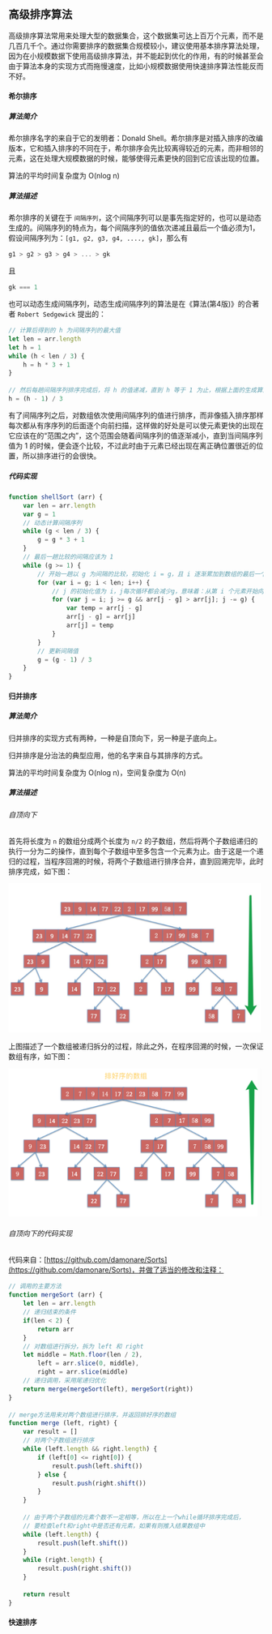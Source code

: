 ## 高级排序算法

高级排序算法常用来处理大型的数据集合，这个数据集可达上百万个元素，而不是几百几千个。通过你需要排序的数据集合规模较小，建议使用基本排序算法处理，因为在小规模数据下使用高级排序算法，并不能起到优化的作用，有的时候甚至会由于算法本身的实现方式而拖慢速度，比如小规模数据使用快速排序算法性能反而不好。

#### 希尔排序

##### 算法简介

希尔排序名字的来自于它的发明者：Donald Shell。希尔排序是对插入排序的改编版本，它和插入排序的不同在于，希尔排序会先比较离得较近的元素，而非相邻的元素，这在处理大规模数据的时候，能够使得元素更快的回到它应该出现的位置。

<p class="tip">算法的平均时间复杂度为 O(nlog n)</p>

##### 算法描述

希尔排序的关键在于 `间隔序列`，这个间隔序列可以是事先指定好的，也可以是动态生成的。间隔序列的特点为，每个间隔序列的值依次递减且最后一个值必须为1，假设间隔序列为：`[g1, g2, g3, g4, ...., gk]`，那么有

```js
g1 > g2 > g3 > g4 > ... > gk
```

且

```js
gk === 1
```

也可以动态生成间隔序列，动态生成间隔序列的算法是在《算法(第4版)》的合著者 `Robert Sedgewick` 提出的：

```js
// 计算后得到的 h 为间隔序列的最大值
let len = arr.length
let h = 1
while (h < len / 3) {
    h = h * 3 + 1
}

// 然后每趟间隔序列排序完成后，将 h 的值递减，直到 h 等于 1 为止，根据上面的生成算法，递减算法为：
h = (h - 1) / 3
```

有了间隔序列之后，对数组依次使用间隔序列的值进行排序，而非像插入排序那样每次都从有序序列的后面逐个向前扫描，这样做的好处是可以使元素更快的出现在它应该在的“范围之内”，这个范围会随着间隔序列的值逐渐减小，直到当间隔序列值为 1 的时候，便会逐个比较，不过此时由于元素已经出现在离正确位置很近的位置，所以排序进行的会很快。

##### 代码实现

```js
function shellSort (arr) {
    var len = arr.length
    var g = 1
    // 动态计算间隔序列
    while (g < len / 3) {
        g = g * 3 + 1
    }
    // 最后一趟比较的间隔应该为 1
    while (g >= 1) {
        // 开始一趟以 g 为间隔的比较，初始化 i = g，且 i 逐渐累加到数组的最后一个元素
        for (var i = g; i < len; i++) {
            // j 的初始化值为 i，j每次循环都会减少g，意味着：从第 i 个元素开始向前与相隔g个单位的元素进行比较。
            for (var j = i; j >= g && arr[j - g] > arr[j]; j -= g) {
                var temp = arr[j - g]
                arr[j - g] = arr[j]
                arr[j] = temp
            }
        }
        // 更新间隔值
        g = (g - 1) / 3
    }
}
```

#### 归并排序

##### 算法简介

归并排序的实现方式有两种，一种是自顶向下，另一种是子底向上。

归并排序是分治法的典型应用，他的名字来自与其排序的方式。

<p class="tip">算法的平均时间复杂度为 O(nlog n)，空间复杂度为 O(n)</p>

##### 算法描述

###### 自顶向下

首先将长度为 `n` 的数组分成两个长度为 `n/2` 的子数组，然后将两个子数组递归的执行一分为二的操作，直到每个子数组中至多包含一个元素为止。由于这是一个递归的过程，当程序回溯的时候，将两个子数组进行排序合并，直到回溯完毕，此时排序完成，如下图：

<img src="/img/zdxx.png" width="500"/>

上图描述了一个数组被递归拆分的过程，除此之外，在程序回溯的时候，一次保证数组有序，如下图：

<img src="/img/hsyx.png" width="500"/>

###### 自顶向下的代码实现

代码来自：[https://github.com/damonare/Sorts](https://github.com/damonare/Sorts)，并做了适当的修改和注释：

```js
// 调用的主要方法
function mergeSort (arr) {
    let len = arr.length
    // 递归结束的条件
    if(len < 2) {
        return arr
    }
    // 对数组进行拆分，拆为 left 和 right
    let middle = Math.floor(len / 2),
        left = arr.slice(0, middle),
        right = arr.slice(middle)
    // 递归调用，采用尾递归优化
    return merge(mergeSort(left), mergeSort(right))
}

// merge方法用来对两个数组进行排序，并返回排好序的数组
function merge (left, right) {
    var result = []
    // 对两个子数组进行排序
    while (left.length && right.length) {
        if (left[0] <= right[0]) {
            result.push(left.shift())
        } else {
            result.push(right.shift())
        }
    }

    // 由于两个子数组的元素个数不一定相等，所以在上一个while循环排序完成后，
    // 要检查left和right中是否还有元素，如果有则推入结果数组中
    while (left.length) {
        result.push(left.shift())
    }
    while (right.length) {
        result.push(right.shift())
    }

    return result
}
```

#### 快速排序